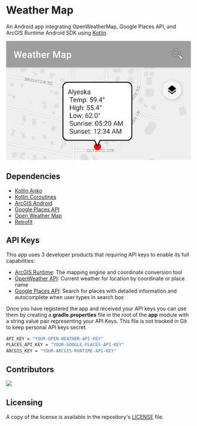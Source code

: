 # Weather Map

[comment]: <> ([![Build Status]&#40;https://travis-ci.org/doneill/weather-map.svg?branch=master&#41;]&#40;https://travis-ci.org/doneill/weather-map&#41; [![Quality Gate Status]&#40;https://sonarcloud.io/api/project_badges/measure?project=doneill_weather-map&metric=alert_status&#41;]&#40;https://sonarcloud.io/dashboard?id=doneill_weather-map&#41;)

An Android app integrating OpenWeatherMap, Google Places API, and ArcGIS Runtime Android SDK using [Kotlin](https://kotlinlang.org/).

![weather map image](weather-map.png)

## Dependencies
- [Kotlin Anko](https://github.com/Kotlin/anko)
- [Kotlin Coroutines](https://kotlinlang.org/docs/reference/coroutines-overview.html)
- [ArcGIS Android](https://developers.arcgis.com/android/)
- [Google Places API](https://developers.google.com/places/web-service/intro)
- [Open Weather Map](https://openweathermap.org/)
- [Retrofit](http://square.github.io/retrofit/)

## API Keys
This app uses 3 developer products that requiring API keys to enable its full capabilities:  

- [ArcGIS Runtime](https://developers.arcgis.com/documentation/mapping-apis-and-services/security/#api-keys): The mapping engine and coordinate conversion tool
- [OpenWeather API](https://openweathermap.org/appid): Current weather for location by coordinate or place name
- [Google Places API](https://developers.google.com/maps/documentation/places/web-service/get-api-key): Search for places with detailed information and autocomplete when user types in search box

Once you have registered the app and received your API keys you can use them by creating a **gradle.properties** file in the root of the **app** module with a string value pair representing your API Keys. This file is not tracked in Git to keep personal API keys secret.

```bash
API_KEY = "YOUR-OPEN-WEATHER-API-KEY"
PLACES_API_KEY = "YOUR-GOOGLE-PLACES-API-KEY"
ARCGIS_KEY = "YOUR-ARCGIS-RUNTIME-API-KEY"
```

## Contributors
<a href="https://github.com/doneill/weather-map/graphs/contributors">
  <img src="https://contributors-img.web.app/image?repo=doneill/weather-map" />
</a>

## Licensing
A copy of the license is available in the repository's [LICENSE](LICENSE) file.
